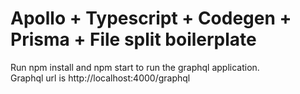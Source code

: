 # Apollo + Typescript + Codegen + Prisma + File split boilerplate

Run npm install and npm start to run the graphql application. <br/>
Graphql url is http://localhost:4000/graphql

